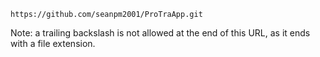 
```
https://github.com/seanpm2001/ProTraApp.git
```

Note: a trailing backslash is not allowed at the end of this URL, as it ends with a file extension.
